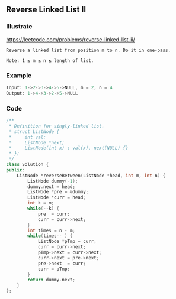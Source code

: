 ## Reverse Linked List II
### Illustrate
<https://leetcode.com/problems/reverse-linked-list-ii/>

    Reverse a linked list from position m to n. Do it in one-pass.
    
    Note: 1 ≤ m ≤ n ≤ length of list.

### Example
```c
Input: 1->2->3->4->5->NULL, m = 2, n = 4
Output: 1->4->3->2->5->NULL
```

### Code
```c++
/**
 * Definition for singly-linked list.
 * struct ListNode {
 *     int val;
 *     ListNode *next;
 *     ListNode(int x) : val(x), next(NULL) {}
 * };
 */
class Solution {
public:
    ListNode *reverseBetween(ListNode *head, int m, int n) {
        ListNode dummy(-1);
        dummy.next = head;
        ListNode *pre = &dummy;
        ListNode *curr = head;
        int k = m;
        while(--k) {
            pre  = curr;
            curr = curr->next;
        }
        int times = n - m;
        while(times-- ) {
            ListNode *pTmp = curr;
            curr = curr->next;
            pTmp->next = curr->next;
            curr->next = pre->next;
            pre->next  = curr;
            curr = pTmp;
        }
        return dummy.next;
    }
};
```
